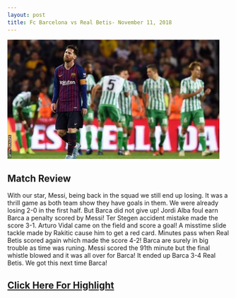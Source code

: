 ```yaml
---
layout: post
title: Fc Barcelona vs Real Betis- November 11, 2018
---
```


![Messi](/images/messi.jpg)

## Match Review

With our star, Messi, being back in the squad we still end up losing. It was a thrill game as both team show they have goals in them. We were already losing 2-0 in the first half. But Barca did not give up! Jordi Alba foul earn Barca a penalty scored by Messi! Ter Stegen accident mistake made the score 3-1. Arturo Vidal came on the field and score a goal! A misstime slide tackle made by Rakitic cause him to get a red card. Minutes pass when Real Betis scored again which made the score 4-2! Barca are surely in big trouble as time was runing. Messi scored the 91th minute but the final whistle blowed and it was all over for Barca! It ended up Barca 3-4 Real Betis. We got this next time Barca!   

## [Click Here For Highlight](https://youtu.be/I6zvms7rklQ)
